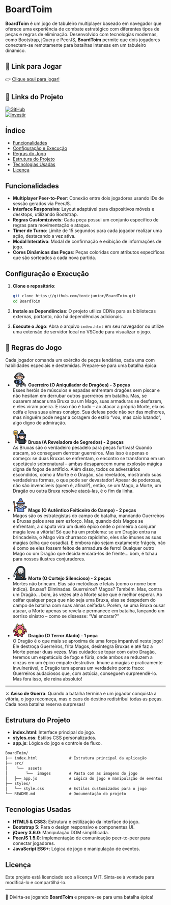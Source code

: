 
# BoardToim

**BoardToim** é um jogo de tabuleiro multiplayer baseado em navegador que oferece uma experiência de combate estratégico com diferentes tipos de peças e regras de eliminação. Desenvolvido com tecnologias modernas, como Bootstrap, jQuery e PeerJS, **BoardToim** permite que dois jogadores conectem-se remotamente para batalhas intensas em um tabuleiro dinâmico.

## 🚀 Link para Jogar

👉 [Clique aqui para jogar!](https://tonicjunior.github.io/BoardToim/)


## 📂 Links do Projeto

   [![GitHub](https://img.shields.io/badge/GitHub-Repository-181717?logo=github)](https://github.com/tonicjunior/BoardToim)   
   [![Investir](https://img.shields.io/badge/Investir%20no%20projeto-Informa%C3%A7%C3%B5es-4CAF50)](https://nubank.com.br/cobrar/3upen/672bafe3-8951-4aae-8e53-d86628e67a1a) 

## Índice

- [Funcionalidades](#funcionalidades)
- [Configuração e Execução](#configuração-e-execução)
- [Regras do Jogo](#regras-do-jogo)
- [Estrutura do Projeto](#estrutura-do-projeto)
- [Tecnologias Usadas](#tecnologias-usadas)
- [Licença](#licença)

## Funcionalidades

- **Multiplayer Peer-to-Peer**: Conexão entre dois jogadores usando IDs de sessão gerados via PeerJS.
- **Interface Responsiva**: Layout adaptável para dispositivos móveis e desktops, utilizando Bootstrap.
- **Regras Customizáveis**: Cada peça possui um conjunto específico de regras para movimentação e ataque.
- **Timer de Turno**: Limite de 15 segundos para cada jogador realizar uma ação, destacando a vez ativa.
- **Modal Interativo**: Modal de confirmação e exibição de informações de jogo.
- **Cores Dinâmicas das Peças**: Peças coloridas com atributos específicos que são sorteados a cada nova partida.

## Configuração e Execução

1. **Clone o repositório**:
   ```bash
   git clone https://github.com/tonicjunior/BoardToim.git
   cd BoardToim
   ```

2. **Instale as Dependências**: O projeto utiliza CDNs para as bibliotecas externas, portanto, não há dependências adicionais.

3. **Execute o Jogo**:
   Abra o arquivo `index.html` em seu navegador ou utilize uma extensão de servidor local no VSCode para visualizar o jogo.

## 🏰 Regras do Jogo

Cada jogador comanda um exército de peças lendárias, cada uma com habilidades especiais e destemidas. Prepare-se para uma batalha épica:

- <img src="src/assets/images/c.png" width="44" alt="Guerreiro"> **Guerreiro (O Aniquilador de Dragões) - 3 peças**  
  Esses heróis de músculos e espadas enfrentam dragões sem piscar e não hesitam em derrubar outros guerreiros em batalha. Mas, se ousarem atacar uma Bruxa ou um Mago, suas armaduras se desfazem, e eles viram poeira. E isso não é tudo – ao atacar a própria Morte, ela os ceifa e leva suas almas consigo. Sua defesa pode não ser das melhores, mas ninguém pode negar a coragem do estilo “vou, mas caio lutando”, algo digno de admiração.

- <img src="src/assets/images/w.png" width="44" alt="bruxa"> **Bruxa (A Reveladora de Segredos) - 2 peças**  
  As Bruxas são o verdadeiro pesadelo para peças furtivas! Quando atacam, só conseguem derrotar guerreiros. Mas isso é apenas o começo: se duas Bruxas se enfrentam, o encontro se transforma em um espetáculo sobrenatural – ambas desaparecem numa explosão mágica digna de fogos de artifício. Além disso, todos os adversários escondidos, como a Morte e o Dragão, são revelados, mostrando suas verdadeiras formas, o que pode ser devastador! Apesar de poderosas, não são invencíveis (quem é, afinal?), então, se um Mago, a Morte, um Dragão ou outra Bruxa resolve atacá-las, é o fim da linha.

- <img src="src/assets/images/m.png" width="44" alt="mago"> **Mago (O Autêntico Feiticeiro do Campo) - 2 peças**  
  Magos são os estrategistas do campo de batalha, mandando Guerreiros e Bruxas pelos ares sem esforço. Mas, quando dois Magos se enfrentam, a disputa vira um duelo épico onde o primeiro a conjurar magia leva a vitória! Só que há um problema: se um Dragão entra na brincadeira, o Mago vira churrasco rapidinho, eles são imunes as suas magias (olha que ousadia). E embora não sejam exatamente frágeis, não é como se eles fossem feitos de armadura de ferro! Qualquer outro Mago ou um Dragão que decida encará-los de frente... bom, é tchau para nossos ilustres conjuradores.

- <img src="src/assets/images/f.png" width="44" alt="morte"> **Morte (O Cortejo Silencioso) - 2 peças**  
  Mortes não brincam. Elas são metódicas e letais (como o nome bem indica). Bruxas? Eliminadas. Guerreiros? Magos? Também. Mas, contra um Dragão... bom, às vezes até a Morte sabe que é melhor esperar. Ao ceifar qualquer peça que não seja uma Bruxa, elas se despedem do campo de batalha com suas almas ceifadas. Porém, se uma Bruxa ousar atacar, a Morte apenas se revela e permanece em batalha, lançando um sorriso sinistro – como se dissesse: “Vai encarar?”

- <img src="src/assets/images/d.png" width="44" alt="dragao"> **Dragão (O Terror Alado) - 1 peça**  
  O Dragão é o que mais se aproxima de uma força imparável neste jogo! Ele destroça Guerreiros, frita Magos, desintegra Bruxas e até faz a Morte pensar duas vezes. Mas cuidado: se topar com outro Dragão, teremos um espetáculo de fogo e fúria, onde ambos se reduzem a cinzas em um épico empate destrutivo. Imune a magias e praticamente invulnerável, o Dragão tem apenas um verdadeiro ponto fraco: Guerreiros audaciosos que, com astúcia, conseguem surpreendê-lo. Mas fora isso, ele reina absoluto!

---

⚔️ **Aviso de Guerra**: Quando a batalha termina e um jogador conquista a vitória, o jogo recomeça, mas o caos do destino redistribui todas as peças. Cada nova batalha reserva surpresas!

## Estrutura do Projeto

- **index.html**: Interface principal do jogo.
- **styles.css**: Estilos CSS personalizados.
- **app.js**: Lógica do jogo e controle de fluxo.

```plaintext
BoardToim/
├── index.html              # Estrutura principal da aplicação
├── src/
│    └──  assets
│        └──  images        # Pasta com as imagens do jogo
│   ├── app.js              # Lógica do jogo e manipulação de eventos
├── styles/
│   └── style.css           # Estilos customizados para o jogo
└── README.md               # Documentação do projeto
```

## Tecnologias Usadas

- **HTML5 & CSS3**: Estrutura e estilização da interface do jogo.
- **Bootstrap 5**: Para o design responsivo e componentes UI.
- **jQuery 3.6.0**: Manipulação DOM simplificada.
- **PeerJS 1.5.0**: Implementação de comunicação peer-to-peer para conectar jogadores.
- **JavaScript ES6+**: Lógica de jogo e manipulação de eventos.

## Licença

Este projeto está licenciado sob a licença MIT. Sinta-se à vontade para modificá-lo e compartilhá-lo.

---

👾 Divirta-se jogando **BoardToim** e prepare-se para uma batalha épica!

